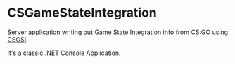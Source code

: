 # CSGameStateIntegration
Server application writing out Game State Integration info from CS:GO using [CSGSI](https://github.com/rakijah/CSGSI).

It's a classic .NET Console Application.
